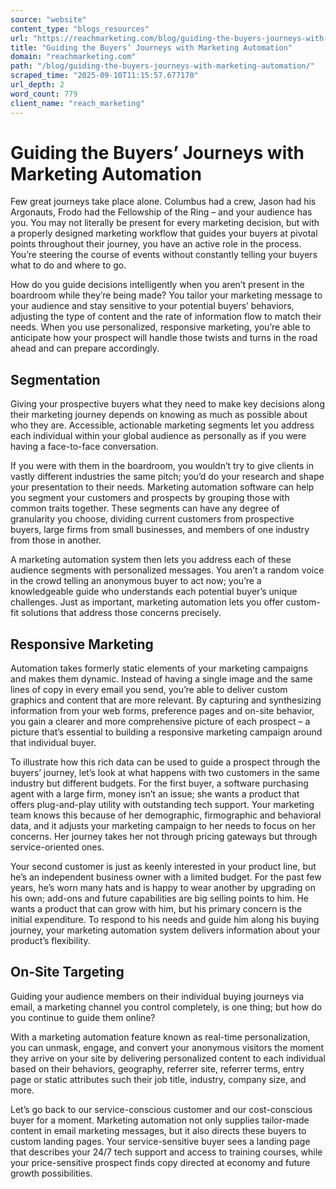```yaml
---
source: "website"
content_type: "blogs_resources"
url: "https://reachmarketing.com/blog/guiding-the-buyers-journeys-with-marketing-automation/"
title: "Guiding the Buyers’ Journeys with Marketing Automation"
domain: "reachmarketing.com"
path: "/blog/guiding-the-buyers-journeys-with-marketing-automation/"
scraped_time: "2025-09-10T11:15:57.677170"
url_depth: 2
word_count: 779
client_name: "reach_marketing"
---
```


# Guiding the Buyers’ Journeys with Marketing Automation

Few great journeys take place alone. Columbus had a crew, Jason had his Argonauts, Frodo had the Fellowship of the Ring – and your audience has you. You may not literally be present for every marketing decision, but with a properly designed marketing workflow that guides your buyers at pivotal points throughout their journey, you have an active role in the process. You’re steering the course of events without constantly telling your buyers what to do and where to go.

How do you guide decisions intelligently when you aren’t present in the boardroom while they’re being made? You tailor your marketing message to your audience and stay sensitive to your potential buyers’ behaviors, adjusting the type of content and the rate of information flow to match their needs. When you use personalized, responsive marketing, you’re able to anticipate how your prospect will handle those twists and turns in the road ahead and can prepare accordingly.

## Segmentation

Giving your prospective buyers what they need to make key decisions along their marketing journey depends on knowing as much as possible about who they are. Accessible, actionable marketing segments let you address each individual within your global audience as personally as if you were having a face-to-face conversation.

If you were with them in the boardroom, you wouldn’t try to give clients in vastly different industries the same pitch; you’d do your research and shape your presentation to their needs. Marketing automation software can help you segment your customers and prospects by grouping those with common traits together. These segments can have any degree of granularity you choose, dividing current customers from prospective buyers, large firms from small businesses, and members of one industry from those in another.

A marketing automation system then lets you address each of these audience segments with personalized messages. You aren’t a random voice in the crowd telling an anonymous buyer to act now; you’re a knowledgeable guide who understands each potential buyer’s unique challenges. Just as important, marketing automation lets you offer custom-fit solutions that address those concerns precisely.

## Responsive Marketing

Automation takes formerly static elements of your marketing campaigns and makes them dynamic. Instead of having a single image and the same lines of copy in every email you send, you’re able to deliver custom graphics and content that are more relevant. By capturing and synthesizing information from your web forms, preference pages and on-site behavior, you gain a clearer and more comprehensive picture of each prospect – a picture that’s essential to building a responsive marketing campaign around that individual buyer.

To illustrate how this rich data can be used to guide a prospect through the buyers’ journey, let’s look at what happens with two customers in the same industry but different budgets. For the first buyer, a software purchasing agent with a large firm, money isn’t an issue; she wants a product that offers plug-and-play utility with outstanding tech support. Your marketing team knows this because of her demographic, firmographic and behavioral data, and it adjusts your marketing campaign to her needs to focus on her concerns. Her journey takes her not through pricing gateways but through service-oriented ones.

Your second customer is just as keenly interested in your product line, but he’s an independent business owner with a limited budget. For the past few years, he’s worn many hats and is happy to wear another by upgrading on his own; add-ons and future capabilities are big selling points to him. He wants a product that can grow with him, but his primary concern is the initial expenditure. To respond to his needs and guide him along his buying journey, your marketing automation system delivers information about your product’s flexibility.

## On-Site Targeting

Guiding your audience members on their individual buying journeys via email, a marketing channel you control completely, is one thing; but how do you continue to guide them online?

With a marketing automation feature known as real-time personalization, you can unmask, engage, and convert your anonymous visitors the moment they arrive on your site by delivering personalized content to each individual based on their behaviors, geography, referrer site, referrer terms, entry page or static attributes such their job title, industry, company size, and more.

Let’s go back to our service-conscious customer and our cost-conscious buyer for a moment. Marketing automation not only supplies tailor-made content in email marketing messages, but it also directs these buyers to custom landing pages. Your service-sensitive buyer sees a landing page that describes your 24/7 tech support and access to training courses, while your price-sensitive prospect finds copy directed at economy and future growth possibilities.